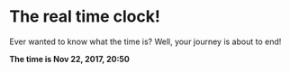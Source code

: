 # The real time clock!

Ever wanted to know what the time is? Well, your journey is about to end!

**The time is Nov 22, 2017, 20:50**
